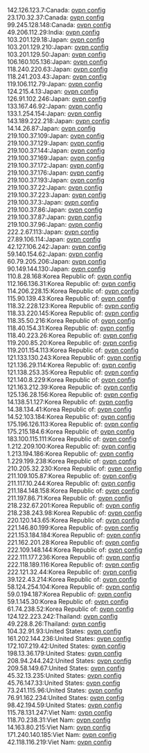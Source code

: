 142.126.123.7:Canada: [ovpn config](vpn/142_126_123_7.ovpn)  
23.170.32.37:Canada: [ovpn config](vpn/23_170_32_37.ovpn)  
99.245.128.148:Canada: [ovpn config](vpn/99_245_128_148.ovpn)  
49.206.112.29:India: [ovpn config](vpn/49_206_112_29.ovpn)  
103.201.129.18:Japan: [ovpn config](vpn/103_201_129_18.ovpn)  
103.201.129.210:Japan: [ovpn config](vpn/103_201_129_210.ovpn)  
103.201.129.50:Japan: [ovpn config](vpn/103_201_129_50.ovpn)  
106.160.105.136:Japan: [ovpn config](vpn/106_160_105_136.ovpn)  
118.240.220.63:Japan: [ovpn config](vpn/118_240_220_63.ovpn)  
118.241.203.43:Japan: [ovpn config](vpn/118_241_203_43.ovpn)  
119.106.112.79:Japan: [ovpn config](vpn/119_106_112_79.ovpn)  
124.215.4.13:Japan: [ovpn config](vpn/124_215_4_13.ovpn)  
126.91.102.246:Japan: [ovpn config](vpn/126_91_102_246.ovpn)  
133.167.46.92:Japan: [ovpn config](vpn/133_167_46_92.ovpn)  
133.1.254.154:Japan: [ovpn config](vpn/133_1_254_154.ovpn)  
143.189.222.218:Japan: [ovpn config](vpn/143_189_222_218.ovpn)  
14.14.26.87:Japan: [ovpn config](vpn/14_14_26_87.ovpn)  
219.100.37.109:Japan: [ovpn config](vpn/219_100_37_109.ovpn)  
219.100.37.129:Japan: [ovpn config](vpn/219_100_37_129.ovpn)  
219.100.37.144:Japan: [ovpn config](vpn/219_100_37_144.ovpn)  
219.100.37.169:Japan: [ovpn config](vpn/219_100_37_169.ovpn)  
219.100.37.172:Japan: [ovpn config](vpn/219_100_37_172.ovpn)  
219.100.37.176:Japan: [ovpn config](vpn/219_100_37_176.ovpn)  
219.100.37.193:Japan: [ovpn config](vpn/219_100_37_193.ovpn)  
219.100.37.22:Japan: [ovpn config](vpn/219_100_37_22.ovpn)  
219.100.37.223:Japan: [ovpn config](vpn/219_100_37_223.ovpn)  
219.100.37.3:Japan: [ovpn config](vpn/219_100_37_3.ovpn)  
219.100.37.86:Japan: [ovpn config](vpn/219_100_37_86.ovpn)  
219.100.37.87:Japan: [ovpn config](vpn/219_100_37_87.ovpn)  
219.100.37.96:Japan: [ovpn config](vpn/219_100_37_96.ovpn)  
222.2.67.113:Japan: [ovpn config](vpn/222_2_67_113.ovpn)  
27.89.106.114:Japan: [ovpn config](vpn/27_89_106_114.ovpn)  
42.127.106.242:Japan: [ovpn config](vpn/42_127_106_242.ovpn)  
59.140.154.62:Japan: [ovpn config](vpn/59_140_154_62.ovpn)  
60.79.205.206:Japan: [ovpn config](vpn/60_79_205_206.ovpn)  
90.149.144.130:Japan: [ovpn config](vpn/90_149_144_130.ovpn)  
110.8.28.168:Korea Republic of: [ovpn config](vpn/110_8_28_168.ovpn)  
112.166.136.31:Korea Republic of: [ovpn config](vpn/112_166_136_31.ovpn)  
114.206.228.15:Korea Republic of: [ovpn config](vpn/114_206_228_15.ovpn)  
115.90.139.43:Korea Republic of: [ovpn config](vpn/115_90_139_43.ovpn)  
118.32.228.123:Korea Republic of: [ovpn config](vpn/118_32_228_123.ovpn)  
118.33.220.145:Korea Republic of: [ovpn config](vpn/118_33_220_145.ovpn)  
118.35.50.216:Korea Republic of: [ovpn config](vpn/118_35_50_216.ovpn)  
118.40.154.31:Korea Republic of: [ovpn config](vpn/118_40_154_31.ovpn)  
118.40.223.26:Korea Republic of: [ovpn config](vpn/118_40_223_26.ovpn)  
119.200.85.20:Korea Republic of: [ovpn config](vpn/119_200_85_20.ovpn)  
119.201.154.113:Korea Republic of: [ovpn config](vpn/119_201_154_113.ovpn)  
121.133.130.243:Korea Republic of: [ovpn config](vpn/121_133_130_243.ovpn)  
121.136.29.114:Korea Republic of: [ovpn config](vpn/121_136_29_114.ovpn)  
121.138.253.35:Korea Republic of: [ovpn config](vpn/121_138_253_35.ovpn)  
121.140.8.229:Korea Republic of: [ovpn config](vpn/121_140_8_229.ovpn)  
121.163.212.39:Korea Republic of: [ovpn config](vpn/121_163_212_39.ovpn)  
125.136.28.156:Korea Republic of: [ovpn config](vpn/125_136_28_156.ovpn)  
14.138.51.127:Korea Republic of: [ovpn config](vpn/14_138_51_127.ovpn)  
14.38.134.41:Korea Republic of: [ovpn config](vpn/14_38_134_41.ovpn)  
14.52.103.184:Korea Republic of: [ovpn config](vpn/14_52_103_184.ovpn)  
175.196.126.113:Korea Republic of: [ovpn config](vpn/175_196_126_113.ovpn)  
175.215.184.6:Korea Republic of: [ovpn config](vpn/175_215_184_6.ovpn)  
183.100.115.111:Korea Republic of: [ovpn config](vpn/183_100_115_111.ovpn)  
1.212.209.100:Korea Republic of: [ovpn config](vpn/1_212_209_100.ovpn)  
1.213.194.186:Korea Republic of: [ovpn config](vpn/1_213_194_186.ovpn)  
1.229.199.238:Korea Republic of: [ovpn config](vpn/1_229_199_238.ovpn)  
210.205.32.230:Korea Republic of: [ovpn config](vpn/210_205_32_230.ovpn)  
211.109.105.87:Korea Republic of: [ovpn config](vpn/211_109_105_87.ovpn)  
211.117.10.244:Korea Republic of: [ovpn config](vpn/211_117_10_244.ovpn)  
211.184.148.158:Korea Republic of: [ovpn config](vpn/211_184_148_158.ovpn)  
211.197.86.71:Korea Republic of: [ovpn config](vpn/211_197_86_71.ovpn)  
218.232.67.201:Korea Republic of: [ovpn config](vpn/218_232_67_201.ovpn)  
218.238.243.98:Korea Republic of: [ovpn config](vpn/218_238_243_98.ovpn)  
220.120.143.65:Korea Republic of: [ovpn config](vpn/220_120_143_65.ovpn)  
221.146.80.199:Korea Republic of: [ovpn config](vpn/221_146_80_199.ovpn)  
221.153.184.184:Korea Republic of: [ovpn config](vpn/221_153_184_184.ovpn)  
221.162.201.28:Korea Republic of: [ovpn config](vpn/221_162_201_28.ovpn)  
222.109.148.144:Korea Republic of: [ovpn config](vpn/222_109_148_144.ovpn)  
222.111.177.236:Korea Republic of: [ovpn config](vpn/222_111_177_236.ovpn)  
222.118.189.116:Korea Republic of: [ovpn config](vpn/222_118_189_116.ovpn)  
222.121.32.44:Korea Republic of: [ovpn config](vpn/222_121_32_44.ovpn)  
39.122.43.214:Korea Republic of: [ovpn config](vpn/39_122_43_214.ovpn)  
58.124.254.104:Korea Republic of: [ovpn config](vpn/58_124_254_104.ovpn)  
59.0.194.187:Korea Republic of: [ovpn config](vpn/59_0_194_187.ovpn)  
59.1.145.30:Korea Republic of: [ovpn config](vpn/59_1_145_30.ovpn)  
61.74.238.52:Korea Republic of: [ovpn config](vpn/61_74_238_52.ovpn)  
124.122.223.242:Thailand: [ovpn config](vpn/124_122_223_242.ovpn)  
49.228.8.26:Thailand: [ovpn config](vpn/49_228_8_26.ovpn)  
104.32.91.93:United States: [ovpn config](vpn/104_32_91_93.ovpn)  
161.202.144.236:United States: [ovpn config](vpn/161_202_144_236.ovpn)  
172.107.219.42:United States: [ovpn config](vpn/172_107_219_42.ovpn)  
198.13.36.179:United States: [ovpn config](vpn/198_13_36_179.ovpn)  
208.94.244.242:United States: [ovpn config](vpn/208_94_244_242.ovpn)  
209.58.149.67:United States: [ovpn config](vpn/209_58_149_67.ovpn)  
45.32.13.235:United States: [ovpn config](vpn/45_32_13_235.ovpn)  
45.76.147.33:United States: [ovpn config](vpn/45_76_147_33.ovpn)  
73.241.115.96:United States: [ovpn config](vpn/73_241_115_96.ovpn)  
76.91.162.234:United States: [ovpn config](vpn/76_91_162_234.ovpn)  
98.42.194.59:United States: [ovpn config](vpn/98_42_194_59.ovpn)  
115.78.131.247:Viet Nam: [ovpn config](vpn/115_78_131_247.ovpn)  
118.70.238.31:Viet Nam: [ovpn config](vpn/118_70_238_31.ovpn)  
14.163.80.215:Viet Nam: [ovpn config](vpn/14_163_80_215.ovpn)  
171.240.140.185:Viet Nam: [ovpn config](vpn/171_240_140_185.ovpn)  
42.118.116.219:Viet Nam: [ovpn config](vpn/42_118_116_219.ovpn)  
